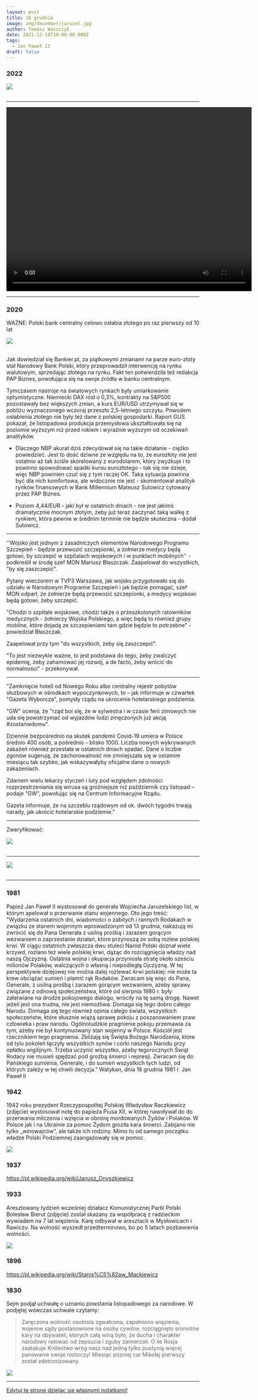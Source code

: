 ```yaml
---
layout: post
title: 18 grudnia
image: img/december/jaruzel.jpg
author: Tomasz Waszczyk
date: 2021-12-18T10:00:00.000Z
tags:
  - Jan Paweł II
draft: false
---
```


### 2022

<img src="./img/december/lukaszenka.jpg"><br><br>

---

<video width="640" height="480" controls>
<source src="./movies/december/kamieniemilowe.mp4" type="video/mp4">
Your browser does not support the video tag.
</video>

---

### 2020

WAŻNE: Polski bank centralny celowo osłabia złotego po raz pierwszy od 10 lat

<img src="./img/december/eurpln2020.png"><br><br>

Jak dowiedział się Bankier.pl, za piątkowymi zmianami na parze euro-złoty stał Narodowy Bank Polski, który przeprowadził interwencję na rynku walutowym, sprzedając złotego na rynku. Fakt ten potwierdziła też redakcja PAP Biznes, powołująca się na swoje źródła w banku centralnym.

Tymczasem nastroje na światowych rynkach były umiarkowanie optymistyczne. Niemiecki DAX rósł o 0,3%, kontrakty na S&P500 pozostawały bez większych zmian, a kurs EUR/USD utrzymywał się w pobliżu wyznaczonego wczoraj przeszło 2,5-letniego szczytu. Powodem osłabienia złotego nie były też dane z polskiej gospodarki. Raport GUS pokazał, że listopadowa produkcja przemysłowa ukształtowała się na poziomie wyższym niż przed rokiem i wyraźnie wyższym od oczekiwań analityków.

- Dlaczego NBP akurat dziś zdecydował się na takie działanie - ciężko powiedzieć. Jest to dość dziwne ze względu na to, że eurozłoty nie jest ostatnio aż tak ściśle skorelowany z eurodolarem, który zwyżkuje i to powinno spowodować spadki kursu eurozłotego - tak się nie dzieje, więc NBP powinien czuć się z tym raczej OK. Taka sytuacja powinna być dla nich komfortowa, ale widocznie nie jest - skomentował ﻿analityk rynków finansowych w Bank Millennium Mateusz Sutowicz cytowany przez PAP Biznes.

- Poziom 4,44/EUR - jaki był w ostatnich dniach - nie jest jakimś dramatycznie mocnym złotym, żeby już teraz zaczynać taką walkę z rynkiem, która pewnie w średnim terminie nie będzie skuteczna - dodał Sutowicz.

---

''Wojsko jest jednym z zasadniczych elementów Narodowego Programu Szczepień - będzie przewozić szczepionki, a żołnierze medycy będą gotowi, by szczepić w szpitalach wojskowych i w punktach mobilnych'' - podkreślił w środę szef MON Mariusz Błaszczak. Zaapelował do wszystkich, "by się zaszczepić".

Pytany wieczorem w TVP3 Warszawa, jak wojsko przygotowało się do udziału w Narodowym Programie Szczepień i jak będzie pomagać, szef MON odparł, że żołnierze będą przewozić szczepionki, a medycy wojskowi będą gotowi, żeby szczepić.

"Chodzi o szpitale wojskowe, chodzi także o przeszkolonych ratowników medycznych - żołnierzy Wojska Polskiego, a więc będą to również grupy mobilne, które dojadą ze szczepieniami tam gdzie będzie to potrzebne" - powiedział Błaszczak.

Zaapelował przy tym "do wszystkich, żeby się zaszczepić".

"To jest niezwykle ważne, to jest podstawa do tego, żeby zwalczyć epidemię, żeby zahamować jej rozwój, a de facto, żeby wrócić do normalności" - przekonywał.

---

"Zamknięcie hoteli od Nowego Roku albo centralny rejestr pobytów służbowych w ośrodkach wypoczynkowych, to – jak informuje w czwartek "Gazeta Wyborcza", pomysły rządu na ukrócenie hotelarskiego podziemia.

"GW" ocenia, że "rząd boi się, że w sylwestra i w czasie ferii zimowych nie uda się powstrzymać od wyjazdów ludzi zmęczonych już akcją #zostańwdomu".

Dziennie bezpośrednio na skutek pandemii Covid-19 umiera w Polsce średnio 400 osób, a pośrednio - blisko 1000. Liczba nowych wykrywanych zakażeń również przestała w ostatnich dniach spadać. Dane o liczbie zgonów sugerują, że zachorowalność nie zmniejszała się w ostatnim miesiącu tak szybko, jak wskazywałyby oficjalne dane o nowych zakażeniach.

Zdaniem wielu lekarzy styczeń i luty pod względem zdolności rozprzestrzeniania się wirusa są groźniejsze niż październik czy listopad – podaje "GW", powołując się na Centrum Informacyjne Rządu.

Gazeta informuje, że na szczeblu rządowym od ok. dwóch tygodni trwają narady, jak ukrócić hotelarskie podziemie."

---

Zweryfikować:

<img src="./img/december/balcerowicz.png"><br><br>

---

<img src="./img/december/agrounia.jpg"><br><br>

---

### 1981

Papież Jan Paweł II wystosował do generała Wojciecha Jaruzelskiego list, w którym apelował o przerwanie stanu wojennego.
Oto jego treść:
"Wydarzenia ostatnich dni, wiadomości o zabitych i rannych Rodakach w związku ze stanem wojennym wprowadzonym od 13 grudnia, nakazują mi zwrócić się do Pana Generała z usilną prośbą i zarazem gorącym wezwaniem o zaprzestanie działań, które przynoszą ze sobą rozlew polskiej krwi.
W ciągu ostatnich zwłaszcza dwu stuleci Naród Polski doznał wiele krzywd, rozlano też wiele polskiej krwi, dążąc do rozciągnięcia władzy nad naszą Ojczyzną. Ostatnia wojna i okupacja przyniosła stratę około sześciu milionów Polaków, walczących o własną i niepodległą Ojczyznę. W tej perspektywie dziejowej nie można dalej rozlewać krwi polskiej: nie może ta krew obciążać sumień i plamić rąk Rodaków.
Zwracam się więc do Pana, Generale, z usilną prośbą i zarazem gorącym wezwaniem, ażeby sprawy związane z odnową społeczeństwa, które od sierpnia 1980 r. były załatwiane na drodze pokojowego dialogu, wróciły na tę samą drogę. Nawet jeżeli jest ona trudna, nie jest niemożliwa.
Domaga się tego dobro całego Narodu. Domaga się tego również opinia całego świata, wszystkich społeczeństw, które słusznie wiążą sprawę pokoju z poszanowaniem praw człowieka i praw narodu. Ogólnoludzkie pragnienie pokoju przemawia za tym, ażeby nie był kontynuowany stan wojenny w Polsce. Kościół jest rzecznikiem tego pragnienia.
Zbliżają się Święta Bożego Narodzenia, które od tylu pokoleń łączyły wszystkich synów i córki naszego Narodu przy opłatku wigilijnym. Trzeba uczynić wszystko, ażeby tegorocznych Świąt Rodacy nie musieli spędzać pod groźbą śmierci i represji. Zwracam się do Pańskiego sumienia, Generale, i do sumień wszystkich tych ludzi, od których zależy w tej chwili decyzja."
Watykan, dnia 18 grudnia 1981 r. Jan Paweł II

### 1942

1942 roku prezydent Rzeczypospolitej Polskiej Władysław Raczkiewicz (zdjęcie) wystosował notę do papieża Piusa XII, w której nawoływał do do przerwania milczenia i wzięcia w obronę mordowanych Żydów i Polaków. W Polsce jak i na Ukrainie za pomoc Żydom groziła kara śmierci. Zabijano nie tylko „winowajców”, ale także ich rodziny. Mimo to od samego początku władze Polski Podziemnej zaangażowały się w pomoc.

<img src="./img/december/raczkiewicz.jpg"/><br>

### 1937

https://pl.wikipedia.org/wiki/Janusz_Onyszkiewicz

### 1933

Aresztowany tydzień wcześniej działacz Komunistycznej Partii Polski Bolesław Bierut (zdjęcie) został skazany za współpracę z radzieckim wywiadem na 7 lat więzienia. Karę odbywał w aresztach w Mysłowicach i Rawiczu. Na wolność wyszedł przedterminowo, bo po 5 latach pozbawienia wolności.

<img src="./img/december/bierut.jpg"/><br>

### 1896

https://pl.wikipedia.org/wiki/Stanis%C5%82aw_Mackiewicz

### 1830

Sejm podjął uchwałę o uznaniu powstania listopadowego za narodowe.
W podjętej wówczas uchwale czytamy:
> Zaręczona wolność osobista zgwałcona, zapełniono więzienia, wojenne sądy postanowione na osoby cywilne, rozciągnięto sromotne kary na obywateli, których całą winą było, że ducha i charakter narodowy ratować od zepsucia i zguby zamierzali. O ile Rosja zaatakuje Królestwo wróg nasz nad jedną tylko pustynią więcej panowanie swoje roztoczy!
Miesiąc pózniej car Mikołaj pierwszy został zdetronizowany.

<img src="./img/december/powlis.jpg"/><br>

---

<a href="https://github.com/TomaszWaszczyk/historia.waszczyk.com/edit/master/src/content/december-18.md" target="_blank">Edytuj tę stronę dzieląc się własnymi notatkami!</a>
